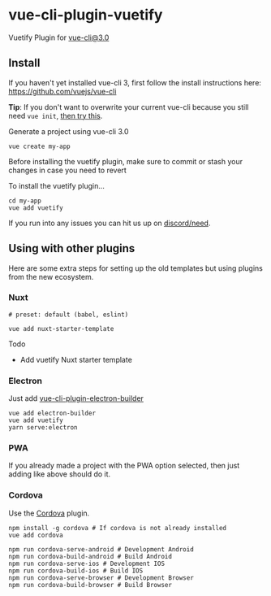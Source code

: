 # vue-cli-plugin-vuetify

Vuetify Plugin for [vue-cli@3.0](https://github.com/vuejs/vue-cli)

## Install

If you haven't yet installed vue-cli 3, first follow the install instructions here: https://github.com/vuejs/vue-cli

**Tip**: If you don't want to overwrite your current vue-cli because you still need `vue init`, [then try this](https://cli.vuejs.org/guide/creating-a-project.html#pulling-2-x-templates-legacy).

Generate a project using vue-cli 3.0
```
vue create my-app
```

Before installing the vuetify plugin, make sure to commit or stash your changes in case you need to revert

To install the vuetify plugin...
```
cd my-app
vue add vuetify
```

If you run into any issues you can hit us up on [discord/need](https://discordapp.com/channels/340160225338195969/340215499398840331).

## Using with other plugins

Here are some extra steps for setting up the old templates but using plugins from the new ecosystem.

### Nuxt

```
# preset: default (babel, eslint)

vue add nuxt-starter-template

```

Todo

- Add vuetify Nuxt starter template


### Electron

Just add [vue-cli-plugin-electron-builder](https://nklayman.github.io/vue-cli-plugin-electron-builder/)

```
vue add electron-builder
vue add vuetify
yarn serve:electron
```

### PWA

If you already made a project with the PWA option selected, then just adding like above should do it.


### Cordova

Use the [Cordova](https://github.com/m0dch3n/vue-cli-plugin-cordova) plugin.

```
npm install -g cordova # If cordova is not already installed
vue add cordova

npm run cordova-serve-android # Development Android
npm run cordova-build-android # Build Android
npm run cordova-serve-ios # Development IOS
npm run cordova-build-ios # Build IOS
npm run cordova-serve-browser # Development Browser
npm run cordova-build-browser # Build Browser
```

